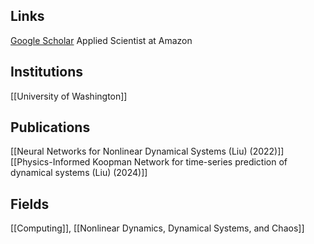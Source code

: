 ## Links
[Google Scholar](https://scholar.google.com/citations?user=hluQkRIAAAAJ&hl=en)
Applied Scientist at Amazon
## Institutions
[[University of Washington]]
## Publications
[[Neural Networks for Nonlinear Dynamical Systems (Liu) (2022)]]
[[Physics-Informed Koopman Network for time-series prediction of dynamical systems (Liu) (2024)]]
## Fields
[[Computing]], [[Nonlinear Dynamics, Dynamical Systems, and Chaos]]